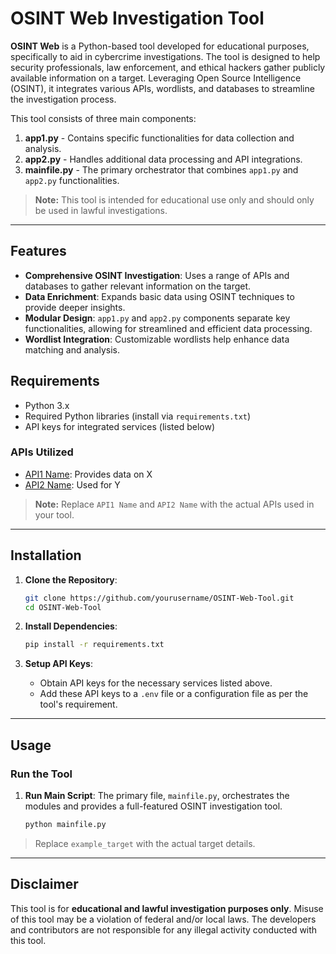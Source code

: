
# OSINT Web Investigation Tool

**OSINT Web** is a Python-based tool developed for educational purposes, specifically to aid in cybercrime investigations. The tool is designed to help security professionals, law enforcement, and ethical hackers gather publicly available information on a target. Leveraging Open Source Intelligence (OSINT), it integrates various APIs, wordlists, and databases to streamline the investigation process.

This tool consists of three main components:
1. **app1.py** - Contains specific functionalities for data collection and analysis.
2. **app2.py** - Handles additional data processing and API integrations.
3. **mainfile.py** - The primary orchestrator that combines `app1.py` and `app2.py` functionalities.

> **Note:** This tool is intended for educational use only and should only be used in lawful investigations.

---

## Features

- **Comprehensive OSINT Investigation**: Uses a range of APIs and databases to gather relevant information on the target.
- **Data Enrichment**: Expands basic data using OSINT techniques to provide deeper insights.
- **Modular Design**: `app1.py` and `app2.py` components separate key functionalities, allowing for streamlined and efficient data processing.
- **Wordlist Integration**: Customizable wordlists help enhance data matching and analysis.

## Requirements

- Python 3.x
- Required Python libraries (install via `requirements.txt`)
- API keys for integrated services (listed below)

### APIs Utilized

- [API1 Name](API1_URL): Provides data on X
- [API2 Name](API2_URL): Used for Y

> **Note:** Replace `API1 Name` and `API2 Name` with the actual APIs used in your tool.

---

## Installation

1. **Clone the Repository**:
   ```bash
   git clone https://github.com/yourusername/OSINT-Web-Tool.git
   cd OSINT-Web-Tool
   ```

2. **Install Dependencies**:
   ```bash
   pip install -r requirements.txt
   ```

3. **Setup API Keys**:
   - Obtain API keys for the necessary services listed above.
   - Add these API keys to a `.env` file or a configuration file as per the tool's requirement.

---

## Usage

### Run the Tool

1. **Run Main Script**:
   The primary file, `mainfile.py`, orchestrates the modules and provides a full-featured OSINT investigation tool.

   ```bash
   python mainfile.py
   ```

> Replace `example_target` with the actual target details.

---

## Disclaimer

This tool is for **educational and lawful investigation purposes only**. Misuse of this tool may be a violation of federal and/or local laws. The developers and contributors are not responsible for any illegal activity conducted with this tool.
